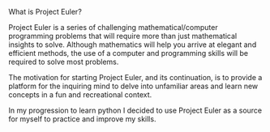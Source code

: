 What is Project Euler?

Project Euler is a series of challenging mathematical/computer programming problems that will require more than just mathematical insights to solve. 
Although mathematics will help you arrive at elegant and efficient methods, the use of a computer and programming skills will be required to solve most problems.

The motivation for starting Project Euler, and its continuation, is to provide a platform for the inquiring mind to delve into unfamiliar areas and learn new concepts in a fun and recreational context.

In my progression to learn python I decided to use Project Euler as a source for myself to practice and improve my skills.
